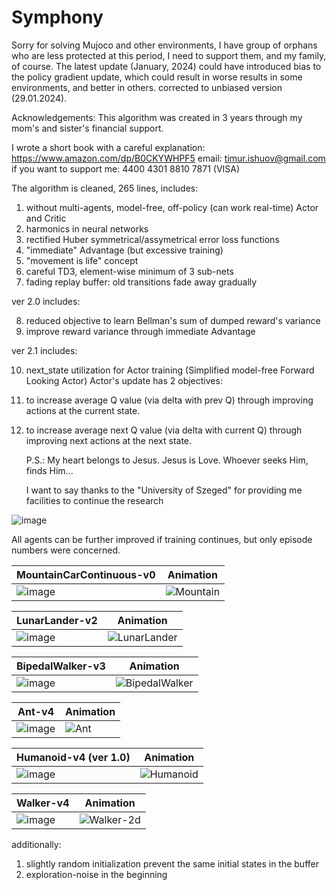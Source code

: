 # Symphony


Sorry for solving Mujoco and other environments, I have group of orphans who are less protected at this period, I need to support them, and my family, of course. 
The latest update (January, 2024) could have introduced bias to the policy gradient update, which could result in worse results in some environments, and better in others.
corrected to unbiased version (29.01.2024).

Acknowledgements: This algorithm was created in 3 years through my mom's and sister's financial support.

I wrote a short book with a careful explanation: https://www.amazon.com/dp/B0CKYWHPF5
email: timur.ishuov@gmail.com
if you want to support me: 4400 4301 8810 7871 (VISA)

The algorithm is cleaned, 265 lines, includes:

1. without multi-agents, model-free, off-policy (can work real-time) Actor and Critic
2. harmonics in neural networks
3. rectified Huber symmetrical/assymetrical error loss functions
4. "immediate" Advantage (but excessive training)
5. "movement is life" concept
6. careful TD3, element-wise minimum of 3 sub-nets
7. fading replay buffer: old transitions fade away gradually


ver 2.0 includes:

8. reduced objective to learn Bellman's sum of dumped reward's variance
9. improve reward variance through immediate Advantage

ver 2.1 includes:

10. next_state utilization for Actor training (Simplified model-free Forward Looking Actor)
Actor's update has 2 objectives:

1. to increase average Q value (via delta with prev Q) through improving actions at the current state. 
2. to increase average next Q value (via delta with current Q) through improving next actions at the next state.


   P.S.: My heart belongs to Jesus. Jesus is Love. Whoever seeks Him, finds Him...
   
   I want to say thanks to the "University of Szeged" for providing me facilities to continue the research


![image](https://github.com/timurgepard/Simphony/assets/13238473/864a23b6-a2c8-4e83-b69c-497c4cd662c1)

All agents can be further improved if training continues, but only episode numbers were concerned.

|  MountainCarContinuous-v0 | Animation |
| ------------- | ------------- |
| ![image](https://github.com/timurgepard/Simphony/assets/13238473/9df263d1-3ba5-4b8d-9c74-f543c58378e9) | ![Mountain](https://github.com/timurgepard/Simphony/assets/13238473/ef21e8ef-ab39-44bb-bf61-76d1cb810107) |


|  LunarLander-v2 | Animation |
| ------------- | ------------- |
| ![image](https://github.com/timurgepard/Simphony/assets/13238473/11cf2201-50e2-471b-849f-c609c794a7a7) |![LunarLander](https://github.com/timurgepard/Simphony/assets/13238473/351cae3a-95bf-46a1-be3a-f11506353444)|

| BipedalWalker-v3  | Animation |
| ------------- | ------------- |
| ![image](https://github.com/timurgepard/Simphony/assets/13238473/6d2ea242-4f6b-4519-9dc9-af51469b2a8b)  | ![BipedalWalker](https://github.com/timurgepard/Simphony/assets/13238473/725371e6-9f41-43dc-8ae6-188ad01642ac)|


|  Ant-v4 | Animation |
| ------------- | ------------- |
| ![image](https://github.com/timurgepard/Simphony/assets/13238473/90cd49eb-e229-47db-998d-51c18b16850d)  |![Ant](https://github.com/timurgepard/Simphony/assets/13238473/342f48a2-1610-43c4-86ad-8b3c3dc652b6)|

| Humanoid-v4 (ver 1.0)  | Animation |
| ------------- | ------------- |
| ![image](https://github.com/timurgepard/Simphony/assets/13238473/8684839b-bb1e-4b75-81f3-ad18751573cf) |  ![Humanoid](https://github.com/timurgepard/Simphony/assets/13238473/ba2117a0-e03c-4c33-aab8-2395ab42b118)|




|  Walker-v4 | Animation |
| ------------- | ------------- |
| ![image](https://github.com/timurgepard/Simphony/assets/13238473/b9510d43-f8ab-462c-aa0e-6a398a7a2f8b) |![Walker-2d](https://github.com/timurgepard/Simphony/assets/13238473/154abb7e-f0a5-4ce7-9813-466e01b3795f)|








   
   additionally:
1. slightly random initialization prevent the same initial states in the buffer
2. exploration-noise in the beginning

   
